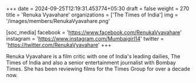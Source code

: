 +++
date = 2024-09-25T12:19:31.453774+05:30
draft = false
weight = 270
title = 'Renuka Vyavahare'
organizations = ['The Times of India']
img = '/images/members/RenukaVyavahare.png'

[soc_media]
facebook = 'https://www.facebook.com/RenukaVyavahare'
instagram = 'https://www.instagram.com/Mumbaigirl14'
twitter = 'https://twitter.com/RenukaVyavahare'
+++

Renuka Vyavahare is a film critic with one of India's leading dailies, The Times of India and also a senior entertainment journalist with Bombay Times. She has been reviewing films for the Times Group for over a decade now.
